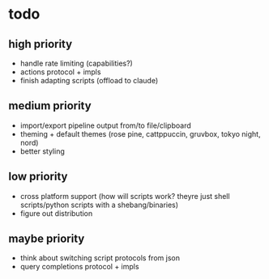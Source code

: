 # todo

## high priority

- handle rate limiting (capabilities?)
- actions protocol + impls
- finish adapting scripts (offload to claude)

## medium priority

- import/export pipeline output from/to file/clipboard
- theming + default themes (rose pine, cattppuccin, gruvbox, tokyo night, nord)
- better styling

## low priority

- cross platform support (how will scripts work? theyre just shell scripts/python scripts with a shebang/binaries)
- figure out distribution

## maybe priority

- think about switching script protocols from json
- query completions protocol + impls
